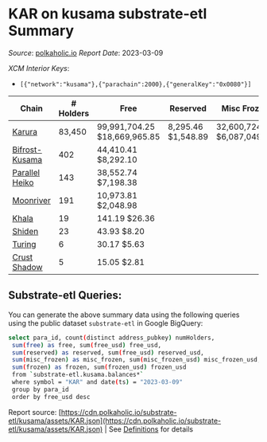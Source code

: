# KAR on kusama substrate-etl Summary

_Source_: [polkaholic.io](https://polkaholic.io) *Report Date*: 2023-03-09


*XCM Interior Keys*:
* `[{"network":"kusama"},{"parachain":2000},{"generalKey":"0x0080"}]`


| Chain | # Holders | Free | Reserved | Misc Frozen | Frozen | Price | AssetID |
| ----- | --------- | ---- | -------- | ----------- | ------ | ----- | ------- |
| [Karura](/kusama/2000-karura) | 83,450 | 99,991,704.25 $18,669,965.85 | 8,295.46 $1,548.89 | 32,600,724.34  $6,087,049.07 | 31,810,563.62 $5,939,514.09 | $0.19 | `{"Token":"KAR"}` |
| [Bifrost-Kusama](/kusama/2001-bifrost-ksm) | 402 | 44,410.41 $8,292.10 |   |    |   | $0.19 | `{"Token":"KAR"}` |
| [Parallel Heiko](/kusama/2085-parallel-heiko) | 143 | 38,552.74 $7,198.38 |   |    |   | $0.19 | `{"Token":"107"}` |
| [Moonriver](/kusama/2023-moonriver) | 191 | 10,973.81 $2,048.98 |   |    |   | $0.19 | `{"Token":"10810581592933651521121702237638664357"}` |
| [Khala](/kusama/2004-khala) | 19 | 141.19 $26.36 |   |    |   | $0.19 | `{"Token":"1"}` |
| [Shiden](/kusama/2007-shiden) | 23 | 43.93 $8.20 |   |    |   | $0.19 | `{"Token":"18446744073709551618"}` |
| [Turing](/kusama/2114-turing) | 6 | 30.17 $5.63 |   |    |   | $0.19 | `{"Token":"3"}` |
| [Crust Shadow](/kusama/2012-shadow) | 5 | 15.05 $2.81 |   |    |   | $0.19 | `{"Token":"10810581592933651521121702237638664357"}` |

## Substrate-etl Queries:
You can generate the above summary data using the following queries using the public dataset `substrate-etl` in Google BigQuery:
```bash
select para_id, count(distinct address_pubkey) numHolders, 
 sum(free) as free, sum(free_usd) free_usd,
 sum(reserved) as reserved, sum(free_usd) reserved_usd,
 sum(misc_frozen) as misc_frozen, sum(misc_frozen_usd) misc_frozen_usd,
 sum(frozen) as frozen, sum(frozen_usd) frozen_usd
 from `substrate-etl.kusama.balances*` 
 where symbol = "KAR" and date(ts) = "2023-03-09"
 group by para_id
 order by free_usd desc
```


Report source: [https://cdn.polkaholic.io/substrate-etl/kusama/assets/KAR.json](https://cdn.polkaholic.io/substrate-etl/kusama/assets/KAR.json) | See [Definitions](/DEFINITIONS.md) for details
